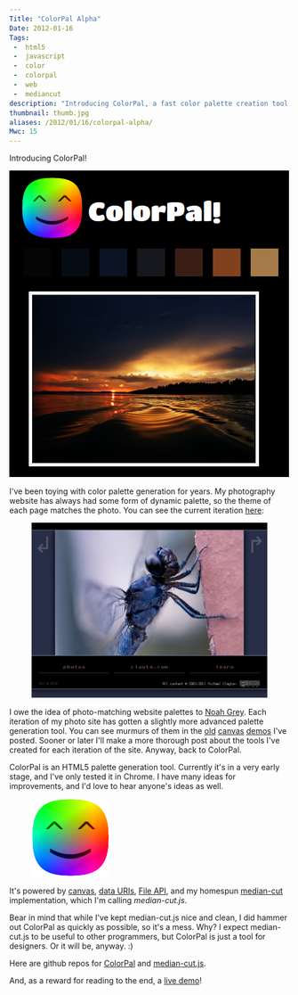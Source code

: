 ```yaml
---
Title: "ColorPal Alpha"
Date: 2012-01-16
Tags:
 -  html5
 -  javascript
 -  color
 -  colorpal
 -  web
 -  mediancut
description: "Introducing ColorPal, a fast color palette creation tool."
thumbnail: thumb.jpg
aliases: /2012/01/16/colorpal-alpha/
Mwc: 15
---
```


Introducing ColorPal!

![ColorPal screenshot](ss.png)

I've been toying with color palette generation for years. My photography website has always had some form of dynamic palette, so the theme of each page matches the photo. You can see the current iteration [here](http://clayto.com/):

<figure><img src="tarsi.png" alt="clayto.com" title="My photo, 'Tarsi', at clayto.com" /></figure>

I owe the idea of photo-matching website palettes to [Noah Grey](http://noahgrey.com). Each iteration of my photo site has gotten a slightly more advanced palette generation tool. You can see murmurs of them in the [old](/2011/11/16/html5-canvas-eyedropper/) [canvas](/2011/11/16/html5-canvas-area-selection-averaging/) [demos](/2011/11/17/html5-tool-for-creating-color-palettes-from-an-image/) I've posted. Sooner or later I'll make a more thorough post about the tools I've created for each iteration of the site. Anyway, back to ColorPal.

ColorPal is an HTML5 palette generation tool. Currently it's in a very early stage, and I've only tested it in Chrome. I have many ideas for improvements, and I'd love to hear anyone's ideas as well.

<figure>
    <img src="colorpal_logo.png" alt="ColorPal logo"/>
</figure>

It's powered by [canvas](http://en.wikipedia.org/wiki/Canvas_element), [data URIs](https://developer.mozilla.org/en/data_URIs), [File API](http://dev.w3.org/2006/webapi/FileAPI/), and my homespun [median-cut](http://en.wikipedia.org/wiki/Median_cut) implementation, which I'm calling _median-cut.js_.

Bear in mind that while I've kept median-cut.js nice and clean, I did hammer out ColorPal as quickly as possible, so it's a mess. Why? I expect median-cut.js to be useful to other programmers, but ColorPal is just a tool for designers. Or it will be, anyway. :)

Here are github repos for [ColorPal](https://github.com/mwcz/ColorPal) and [median-cut.js](https://github.com/mwcz/median-cut-js).

And, as a reward for reading to the end, a [live demo](/projects/colorpal/)!
